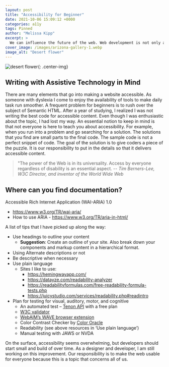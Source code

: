 ```yaml
---
layout: post
title: "Accessibility for Beginner"
date: 2021-10-06 15:09:12 +0000
categories: a11y
tags: Pinned
author: "Melissa Kipp"
excerpt: >
  We can influence the future of the web. Web development is not only about learning syntax. It is about how the website will be used by the end user. The site should be usable to as many people as possible.
cover_image: /images/arizona-gallery-1.webp
image_alt: "Desert flower"
---
```


![desert flower](/images/arizona-gallery-1.webp){: .center-img}

## Writing with Assistive Technology in Mind

There are many elements that go into making a website accessible. As someone with dyslexia I come to enjoy the availability of tools to make daily task run smoother. A frequent problem for beginners is to rush over the subject of Semantic HTML. After a year of studying, I realized I was not writing the best code for accessible content. Even though I was enthusiastic about the topic, I had lost my way. An essential notion to keep in mind is that not everyone is here to teach you about accessibility. For example, when you run into a problem and go searching for a solution. The solutions that you find are small parts to the final code. The sample code is not a perfect snippet of code. The goal of the solution is to give coders a piece of the puzzle. It is our responsibility to put in the details so that it delivers accessible content.

> "The power of the Web is in its universality.
> Access by everyone regardless of disability is an essential aspect.
> -- <cite> Tim Berners-Lee, W3C Director, and inventor of the World Wide Web <cite>

## Where can you find documentation?

Accessible Rich Internet Application (WAI-ARIA) 1.0

- https://www.w3.org/TR/wai-aria/
- How to use ARIA - https://www.w3.org/TR/aria-in-html/

A list of tips that I have picked up along the way:

- Use headings to outline your content
  - **Suggestion**: Create an outline of your site. Also break down your components and markup content in a hierarchical format.
- Using Alternate descriptions or not
- Be descriptive when necessary
- Use plain language
  - Sites I like to use:
    - https://hemingwayapp.com/
    - https://datayze.com/readability-analyzer
    - https://readabilityformulas.com/free-readability-formula-tests.php
    - https://juicystudio.com/services/readability.php#readintro
- Plan for testing for visual, auditory, motor, and cognitive
  - An automated test – [Tenon API](https://tenon.io) with a free plan
  - [W3C validator](validator.w3.org)
  - [WebAIM’s WAVE browser extension](https://wave2.webaim.org/)
  - Color Contrast Checker by [Color Oracle](https://colororacle.org/)
  - Readability (see above resources in ‘Use plain language’)
  - Manual testing with JAWS or NVDA

On the surface, accessibility seems overwhelming, but developers should start small and build of over time. As a designer and developer, I am still working on this improvement. Our responsibility is to make the web usable for everyone because this is a topic that concerns all of us.